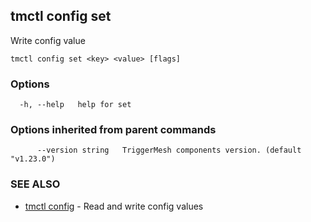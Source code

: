 ## tmctl config set

Write config value

```
tmctl config set <key> <value> [flags]
```

### Options

```
  -h, --help   help for set
```

### Options inherited from parent commands

```
      --version string   TriggerMesh components version. (default "v1.23.0")
```

### SEE ALSO

* [tmctl config](tmctl_config.md)	 - Read and write config values

